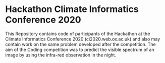 # Hackathon Climate Informatics Conference 2020
This Repository contains code of participants of the Hackathon at the Climate Informatics Conference 2020 (ci2020.web.ox.ac.uk) and also may contain work on the same problem developed after the competition. The aim of the Coding competition was to predict the visible spectrum of an image by using the infra-red observation in the night.
